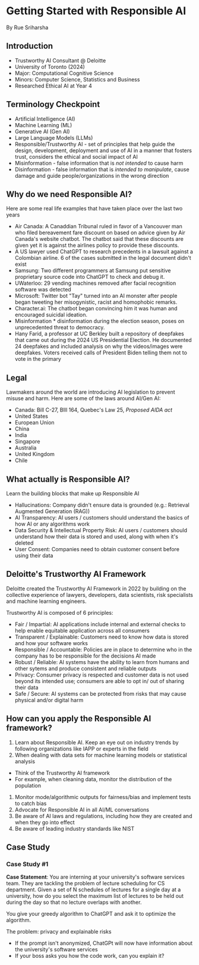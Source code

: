 # Getting Started with Responsible AI

By Rue Sriharsha

## Introduction

- Trustworthy AI Consultant @ Deloitte
- University of Toronto (2024)
- Major: Computational Cognitive Science
- Minors: Computer Science, Statistics and Business
- Researched Ethical AI at Year 4

## Terminology Checkpoint

- Artificial Intelligence (AI)
- Machine Learning (ML)
- Generative AI (Gen AI)
- Large Language Models (LLMs)
- Responsible/Trustworthy AI - set of principles that help guide the design, development, deployment and use of AI in a manner that fosters trust, considers the ethical and social impact of AI
- Misinformation - false information that is *not intended* to cause harm
- Disinformation - false information that is *intended to manipulate*, cause damage and guide people/organizations in the wrong direction

## Why do we need Responsible AI?

Here are some real life examples that have taken place over the last two years

- Air Canada: A Canaddian Tribunal ruled in favor of a Vancouver man who filed bereavement fare discount on based on advice given by Air Canada's website chatbot. The chatbot said that these discounts are given yet it is against the airlines policy to provide these discounts.
- A US lawyer used ChatGPT to research precedents in a lawsuit against a Colombian airline. 6 of the cases submitted in the legal document didn't exist
- Samsung: Two different programmers at Samsung put sensitive proprietary source code into ChatGPT to check and debug it.
- UWaterloo: 29 vending machines removed after facial recognition software was detected
- Microsoft: Twitter bot "Tay" turned into an AI monster after people began tweeting her misogynistic, racist and homophobic remarks.
- Character.ai: The chatbot began convincing him it was human and encouraged suicidal ideation.
- Misinformation * disinformation during the election season, poses on unprecedented threat to democracy.
- Hany Farid, a professor at UC Berkley built a repository of deepfakes that came out during the 2024 US Presidential Election. He documented 24 deepfakes and included analysis on why the videos/images were deepfakes. Voters received calls of President Biden telling them not to vote in the primary

## Legal

Lawmakers around the world are introducing AI legislation to prevent misuse and harm. Here are some of the laws around AI/Gen AI:

- Canada: Bill C-27, BIll 164, Quebec's Law 25, *Proposed AIDA act*
- United States
- European Union
- China
- India
- Singapore
- Australia
- United Kingdom
- Chile

## What actually is Responsible AI?

Learn the building blocks that make up Responsible AI

- Hallucinations: Company didn't ensure data is grounded (e.g.: Retrieval Augmented Generation (RAG))
- AI Transparency: AI users / customers should understand the basics of how AI or any algorithms work
- Data Security & Intellectual Property Risk: AI users / customers should understand how their data is stored and used, along with when it's deleted
- User Consent: Companies need to obtain customer consent before using their data

## Deloitte's Trustworthy AI Framework

Deloitte created the Trustworthy AI Framework in 2022 by building on the collective experience of lawyers, developers, data scientists, risk specialists and machine learning engineers.

Trustworthy AI is composed of 6 principles:

- Fair / Impartial: AI applications include internal and external checks to help enable equitable application across all consumers
- Transparent / Explainable: Customers need to know how data is stored and how your software works
- Responsible / Accountable: Policies are in place to determine who in the company has to be responsible for the decisions AI made
- Robust / Reliable: AI systems have the ability to learn from humans and other sytems and produce consistent and reliable outputs
- Privacy: Consumer privacy is respected and customer data is not used beyond its intended use; consumers are able to opt in/ out of sharing their data
- Safe / Secure: AI systems can be protected from risks that may cause physical and/or digital harm

## How can you apply the Responsible AI framework?

1. Learn about Responsible AI. Keep an eye out on industry trends by following organizations like IAPP or experts in the field
1. When dealing with data sets for machine learning models or statistical analysis
  - Think of the Trustworthy AI framework
  - For example, when cleaning data, monitor the distribution of the population
1. Monitor mode/algorithmic outputs for fairness/bias and implement tests to catch bias
1. Advocate for Responsible AI in all AI/ML conversations
1. Be aware of AI laws and regulations, including how they are created and when they go into effect
1. Be aware of leading industry standards like NIST

## Case Study

### Case Study #1

**Case Statement**: You are interning at your university's software services team. They are tackling the problem of lecture scheduling for CS department. Given a set of N schedules of lectures for a single day at a university, how do you select the maximum list of lectures to be held out during the day so that no lecture overlaps with another.

You give your greedy algorithm to ChatGPT and ask it to optimize the algorithm.

The problem: privacy and explainable risks

- If the prompt isn't anonymized, ChatGPt will now have information about the university's software services
- If your boss asks you how the code work, can you explain it?
